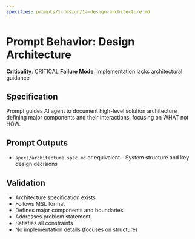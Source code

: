 ```yaml
---
specifies: prompts/1-design/1a-design-architecture.md
---
```


# Prompt Behavior: Design Architecture

**Criticality**: CRITICAL
**Failure Mode**: Implementation lacks architectural guidance

## Specification

Prompt guides AI agent to document high-level solution architecture defining major components and their interactions, focusing on WHAT not HOW.

## Prompt Outputs

- `specs/architecture.spec.md` or equivalent - System structure and key design decisions

## Validation

- Architecture specification exists
- Follows MSL format
- Defines major components and boundaries
- Addresses problem statement
- Satisfies all constraints
- No implementation details (focuses on structure)
